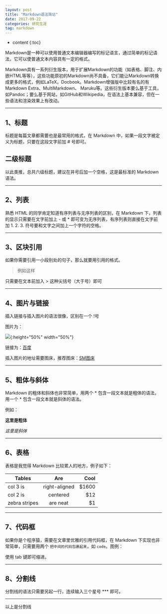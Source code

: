 ```yaml
---
layout: post
title: "Markdown语法简记"
date: 2017-09-22 
categories: 研究生涯
tag: markdown
---  
```

* content
{:toc}

Markdown是一种可以使用普通文本编辑器编写的标记语言，通过简单的标记语法，它可以使普通文本内容具有一定的格式。

Markdown具有一系列衍生版本，用于扩展Markdown的功能（如表格、脚注、内嵌HTML等等），这些功能原初的Markdown尚不具备，它们能让Markdown转换成更多的格式，例如LaTeX，Docbook。Markdown增强版中比较有名的有Markdown Extra、MultiMarkdown、 Maruku等。这些衍生版本要么基于工具，如Pandoc；要么基于网站，如GitHub和Wikipedia，在语法上基本兼容，但在一些语法和渲染效果上有改动。

<!-- more -->


---

## 1、标题

标题是每篇文章都需要也是最常用的格式，在 Markdown 中，如果一段文字被定义为标题，只要在这段文字前加 # 号即可。


## 二级标题

以此类推，总共六级标题，建议在井号后加一个空格，这是最标准的 Markdown 语法。



---

## 2、列表

熟悉 HTML 的同学肯定知道有序列表与无序列表的区别，在 Markdown 下，列表的显示只需要在文字前加上 - 或 * 即可变为无序列表，有序列表则直接在文字前加 1. 2. 3. 符号要和文字之间加上一个字符的空格。


---

## 3、区块引用

如果你需要引用一小段别处的句子，那么就要用引用的格式。

> 例如这样

只需要在文本前加入 > 这种尖括号（大于号）即可


---

## 4、图片与链接

插入链接与插入图片的语法很像，区别在一个 !号

图片为：

![](https://i.loli.net/2017/09/23/59c65db8dceb9.jpg){:height="50%" width="50%"}

链接为：[百度](https://www.baidu.com)

插入图片的地址需要图床，推荐图床：[SM图床](http://sm.ms/)


---

## 5、粗体与斜体

Markdown 的粗体和斜体也非常简单，用两个 * 包含一段文本就是粗体的语法，用一个 * 包含一段文本就是斜体的语法。

例如：

**这里是粗体**

*这里是斜体*


---

## 6、表格

表格是我觉得 Markdown 比较累人的地方，例子如下：

| Tables        | Are           | Cool  |
| ------------- |:-------------:| -----:|
| col 3 is      | right-aligned | $1600 |
| col 2 is      | centered      |   $12 |
| zebra stripes | are neat      |    $1 |


---

## 7、代码框

如果你是个程序猿，需要在文章里优雅的引用代码框，在 Markdown 下实现也非常简单，只需要用两个 `把中间的代码包裹起来`，如 `code`。图例：

使用 tab 键即可缩进。


---

## 8、分割线

分割线的语法只需要另起一行，连续输入三个星号 *** 即可。

***
以上是分割线